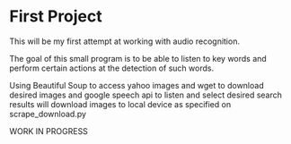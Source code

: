 # First Project

This will be my first attempt at working with audio recognition.

The goal of this small program is to be able to listen to key words and perform certain actions at the detection of such words.

Using Beautiful Soup to access yahoo images and wget to download desired images
and google speech api to listen and select desired search results will download images 
to local device as specified on scrape_download.py


WORK IN PROGRESS